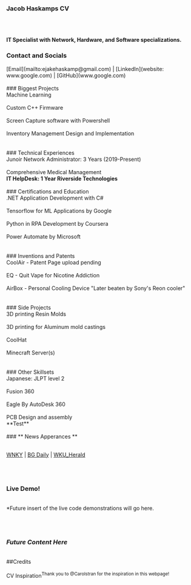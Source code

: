 ### Jacob Haskamps CV
<br><br>

<b> IT Specialist with Network, Hardware, and Software specializations. </b>
<h3>Contact and Socials</h3>   
[Email](mailto:ejakehaskamp@gmail.com) | [LinkedIn](website: www.google.com) | [GitHub](www.google.com)
<br><br>  
### Biggest Projects
  <br>Machine Learning  </br>
  <br>Custom C++ Firmware  </br>
  <br>Screen Capture software with Powershell </br>
  <br>Inventory Management Design and Implementation  </br>
<br><br>  
### Technical Experiences
  <br>Junoir Network Administrator: 3 Years (2019-Present) </br>
    <br><p2>Comprehensive Medical Management</p2>  </br>
  <b>IT HelpDesk: 1 Year  </b>
    <b><p2>Riverside Technologies</p2> </b>
<br><br>  
### Certifications and Education
  <br>.NET Application Development with C# </br>
 <br> Tensorflow for ML Applications by Google  </br>
  <br>Python in RPA Development by Coursera </br>
  <br>Power Automate by Microsoft </br>
<br><br>  
### Inventions and Patents
  <br>CoolAir - Patent Page upload pending </br>
  <br>EQ - Quit Vape for Nicotine Addiction </br>
 <br> AirBox - Personal Cooling Device "Later beaten by Sony's Reon cooler"  </br>
 <br><br>
### Side Projects 
 <br>3D printing Resin Molds  </br>
 <br>3D printing for Aluminum mold castings </br>
 <br>CoolHat </br>
 <br>Minecraft Server(s) </br>
<br><br>  
### Other Skillsets
  <br>Japanese: JLPT level 2  </br>
  <br> Fusion 360  </br>
  <br>Eagle By AutoDesk 360  </br>
  <br>PCB Design and assembly  </br>**Test**
<br><br>  
### ** News Apperances **
    
<br>[WNKY](https://www.wnky.com/students-with-ties-to-wku-create-own-tech-company/) | [BG Daily](https://www.wnky.com/students-with-ties-to-wku-create-own-tech-company/) | [WKU_Herald](https://www.wnky.com/students-with-ties-to-wku-create-own-tech-company/)
                                                                               
<br><br>    
### Live Demo! 
<br>*Future insert of the live code demonstrations will go here.  </br>

<br><br>
### *Future Content Here* 
    
<br>##Credits </br>
  <br>CV Inspiration<sup>Thank you to @Carolstran for the inspiration in this webpage!</sup> </br>
<br><br>
